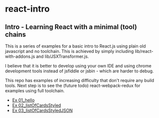 # react-intro

## Intro - Learning React with a minimal (tool) chains

This is a series of examples for a basic intro to React.js using plain old javascript and no toolchain.
This is achieved by simply including lib/react-with-addons.js and lib/JSXTransformer.js.

I believe that it is better to develop using your own IDE and using chrome development tools instead of jsfiddle or jsbin - which are harder to debug.

This repo has examples of increasing difficulty that don't require any build tools. 
Next step is to see the (future todo) react-webpack-redux for examples using full toolchain.


* [Ex 01_hello](01_hello/README.md)
* [Ex 02_listOfCardsStyled](02_listOfCardsStyled/README.md)
* [Ex 03_listOfCardsStyledJSON](03_listOfCardsStyledJSON/README.md)


